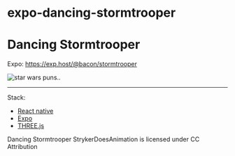 # expo-dancing-stormtrooper

Dancing Stormtrooper
========

Expo: https://exp.host/@bacon/stormtrooper

![star wars puns..](https://media.giphy.com/media/l378zX1Jsa4OULmbS/giphy.gif?raw=true "this is not the gif you are looking for")

----

Stack:

- [React native](https://facebook.github.io/react-native/)
- [Expo](http://expo.io)
- [THREE.js](https://threejs.org/)


Dancing Stormtrooper StrykerDoesAnimation is licensed under CC Attribution
